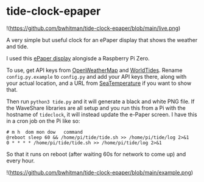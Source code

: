 # tide-clock-epaper

!(https://github.com/bwhitman/tide-clock-epaper/blob/main/live.png)

A very simple but useful clock for an ePaper display that shows the weather and tide.

I used this [ePaper display](https://www.waveshare.com/7.5inch-e-paper-hat.htm) alongisde a Raspberry Pi Zero.

To use, get API keys from [OpenWeatherMap](https://openweathermap.org) and [WorldTides](https://www.worldtides.info). Rename `config.py.example` to `config.py` and add your API keys there, along with your actual location, and a URL from [SeaTemperature](https://seatemperature.info) if you want to show that.

Then run `python3 tide.py` and it will generate a black and white PNG file. If the WaveShare libraries are all setup and you run this from a Pi with the hostname of `tideclock`, it will instead update the e-Paper screen. I have this in a cron job on the Pi like so:

```
# m h  dom mon dow   command
@reboot sleep 60 && /home/pi/tide/tide.sh >> /home/pi/tide/log 2>&1
0 * * * * /home/pi/tide/tide.sh >> /home/pi/tide/log 2>&1
```

So that it runs on reboot (after waiting 60s for network to come up) and every hour.

!(https://github.com/bwhitman/tide-clock-epaper/blob/main/example.png)
